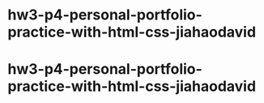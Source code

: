 # hw3-p4-personal-portfolio-practice-with-html-css-jiahaodavid
# hw3-p4-personal-portfolio-practice-with-html-css-jiahaodavid
